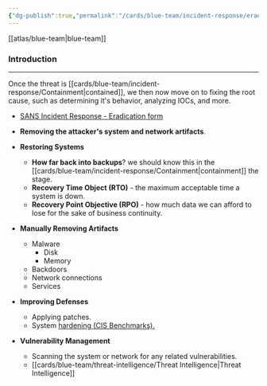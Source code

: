 ```yaml
---
{"dg-publish":true,"permalink":"/cards/blue-team/incident-response/eradication/"}
---
```


[[atlas/blue-team\|blue-team]]
### Introduction
---
Once the threat is [[cards/blue-team/incident-response/Containment\|contained]], we then now move on to fixing the root cause, such as determining it's behavior, analyzing IOCs, and more.

- [SANS Incident Response - Eradication form]([https://www.sans.org/media/score/incident-forms/IH-Eradication.pdf](https://www.sans.org/media/score/incident-forms/IH-Eradication.pdf))

- **Removing the attacker's system and network artifacts**.
- **Restoring Systems** 
	- **How far back into backups**? we should know this in the [[cards/blue-team/incident-response/Containment\|containment]] the stage.
	- **Recovery Time Object (RTO)** - the maximum acceptable time a system is down.
	- **Recovery Point Objective (RPO)**  - how much data we can afford to lose for the sake of business continuity.
- **Manually Removing Artifacts**
	- Malware
		- Disk
		- Memory
	- Backdoors
	- Network connections
	- Services
- **Improving Defenses**
	- Applying patches.
	- System [hardening (CIS Benchmarks).]([https://www.cisecurity.org/cis-benchmarks](https://www.cisecurity.org/cis-benchmarks))
- **Vulnerability Management**
	- Scanning the system or network for any related vulnerabilities.
	- [[cards/blue-team/threat-intelligence/Threat Intelligence\|Threat Intelligence]]


